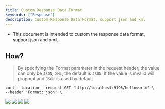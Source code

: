 ```yaml
---
title: Custom Response Data Format
keywords: ["Response"]
description: Custom Response Data Format, support json and xml
---
```


* This document is intended to custom the response data format，support json and xml.

## How?

> By specifying the Format parameter in the request header, the value can only be `JSON`, `XML`, the default is `JSON`. If the value is invalid will propmpt and `JSON` is used by default  

```
curl --location --request GET 'http://localhost:9195/helloworld' \
--header 'Format: json' \
```

![](https://user-images.githubusercontent.com/2174082/145175879-c529bab3-784a-4812-92cb-140541c2449c.jpg)
![](https://user-images.githubusercontent.com/2174082/145175903-14d3f17a-9175-4c36-a2ba-7272ae8dbc04.jpg)
![](https://user-images.githubusercontent.com/2174082/145176033-9e2cd971-6896-487c-9dee-ca0e697374c9.png)
![](https://user-images.githubusercontent.com/2174082/145176079-bb63b797-6e41-4073-8ebe-3c79f2269e11.png)

